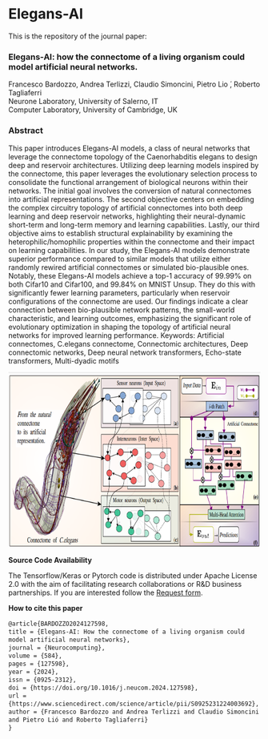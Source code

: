 # Elegans-AI 
This is the repository of the journal paper: 
### Elegans-AI: how the connectome of a living organism could model artificial neural networks.
Francesco Bardozzo, Andrea Terlizzi, Claudio Simoncini, Pietro Lio ́, Roberto Tagliaferri
<br>Neurone Laboratory, University of Salerno, IT
<br>Computer Laboratory, University of Cambridge, UK

### Abstract
This paper introduces Elegans-AI models, a class of neural networks that leverage the connectome topology of the Caenorhabditis elegans to design deep and reservoir architectures. Utilizing deep learning models inspired by the connectome, this paper leverages the evolutionary selection process to consolidate the functional arrangement of biological neurons within their networks. The initial goal involves the conversion of natural connectomes into artificial representations. The second objective centers on embedding the complex circuitry topology of artificial connectomes into both deep learning and deep reservoir networks, highlighting their neural-dynamic short-term and long-term memory and learning capabilities. Lastly, our third objective aims to establish structural explainability by examining the heterophilic/homophilic properties within the connectome and their impact on learning capabilities. In our study, the Elegans-AI models demonstrate superior performance compared to similar models that utilize either randomly rewired artificial connectomes or simulated bio-plausible ones. Notably, these Elegans-AI models achieve a top-1 accuracy of 99.99% on both Cifar10 and Cifar100, and 99.84% on MNIST Unsup. They do this with significantly fewer learning parameters, particularly when reservoir configurations of the connectome are used. Our findings indicate a clear connection between bio-plausible network patterns, the small-world characteristic, and learning outcomes, emphasizing the significant role of evolutionary optimization in shaping the topology of artificial neural networks for improved learning performance. Keywords: Artificial connectomes, C.elegans connectome, Connectomic architectures, Deep connectomic networks, Deep neural network transformers, Echo-state transformers, Multi-dyadic motifs


<p align="center">
  <img width="700" height="350" src="./imgs/artificialelegans.png?raw=true">
</p>

**Source Code Availability**

The Tensorflow/Keras or Pytorch code is distributed under Apache License 2.0 with the aim of facilitating research collaborations or R&D business partnerships. 
If you are interested follow the [Request form](https://forms.gle/N2aKJN6HDzg5eLQa7).



**How to cite this paper**

```
@article{BARDOZZO2024127598,
title = {Elegans-AI: How the connectome of a living organism could model artificial neural networks},
journal = {Neurocomputing},
volume = {584},
pages = {127598},
year = {2024},
issn = {0925-2312},
doi = {https://doi.org/10.1016/j.neucom.2024.127598},
url = {https://www.sciencedirect.com/science/article/pii/S0925231224003692},
author = {Francesco Bardozzo and Andrea Terlizzi and Claudio Simoncini and Pietro Lió and Roberto Tagliaferri}
}
```
